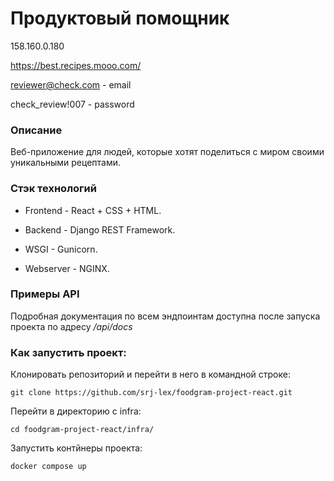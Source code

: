 # Продуктовый помощник

158.160.0.180

https://best.recipes.mooo.com/

reviewer@check.com - email

check_review!007 - password

### Описание

Веб-приложение для людей, которые хотят поделиться с миром своими уникальными рецептами.

### Стэк технологий
- Frontend - React + CSS + HTML.
  
- Backend - Django REST Framework.
  
- WSGI - Gunicorn.
  
- Webserver - NGINX.

### Примеры API

Подробная документация по всем эндпоинтам доступна после запуска проекта
по адресу */api/docs*

### Как запустить проект:

Клонировать репозиторий и перейти в него в командной строке:

```
git clone https://github.com/srj-lex/foodgram-project-react.git
```
Перейти в директорию с infra:
```
cd foodgram-project-react/infra/
```
Запустить контйнеры проекта:
```
docker compose up
```
